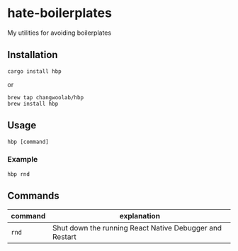 # hate-boilerplates

My utilities for avoiding boilerplates

## Installation

```
cargo install hbp
```

or

```
brew tap changwoolab/hbp
brew install hbp
```

## Usage

```
hbp [command]
```

### Example

```
hbp rnd
```

## Commands

| command | explanation                                             |
| ------- | ------------------------------------------------------- |
| `rnd`   | Shut down the running React Native Debugger and Restart |
